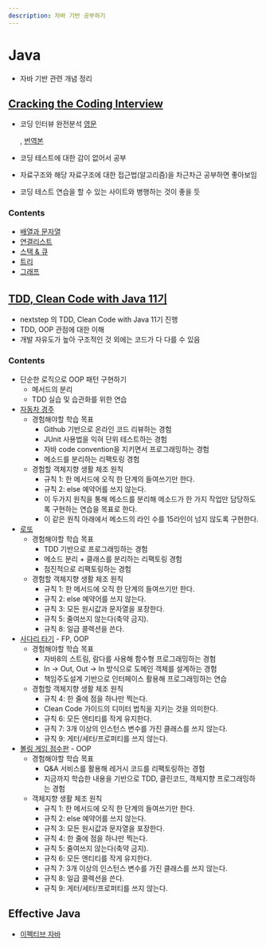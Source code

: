 ```yaml
---
description: 자바 기반 공부하기
---
```


# Java

* 자바 기반 관련 개념 정리

## [Cracking the Coding Interview](cracking_the_coding_interview.md)

* 코딩 인터뷰 완전분석 [영문](https://www.crackingthecodinginterview.com/)

  , [번역본](https://blog.insightbook.co.kr/2017/08/07/%ec%bd%94%eb%94%a9-%ec%9d%b8%ed%84%b0%eb%b7%b0-%ec%99%84%ec%a0%84-%eb%b6%84%ec%84%9d-189%ea%b0%80%ec%a7%80-%ed%94%84%eb%a1%9c%ea%b7%b8%eb%9e%98%eb%b0%8d-%eb%ac%b8%ec%a0%9c%ec%99%80-%ed%95%b4%eb%b2%95/)

* 코딩 테스트에 대한 감이 없어서 공부
* 자료구조와 해당 자료구조에 대한 접근법\(알고리즘\)을 차근차근 공부하면 좋아보임
* 코딩 테스트 연습을 할 수 있는 사이트와 병행하는 것이 좋을 듯

### Contents

* [배열과 문자열](https://github.com/SeokRae/TIL/tree/27b5b8caab8e8306e370774974f989ea83a2b1ca/java/contents/cci/array_string.md)
* [연결리스트](https://github.com/SeokRae/TIL/tree/27b5b8caab8e8306e370774974f989ea83a2b1ca/java/contents/cci/linked_list.md)
* [스택 & 큐](https://github.com/SeokRae/TIL/tree/27b5b8caab8e8306e370774974f989ea83a2b1ca/java/contents/cci/stack_queue.md)
* [트리](https://github.com/SeokRae/TIL/tree/27b5b8caab8e8306e370774974f989ea83a2b1ca/java/contents/cci/tree.md)
* [그래프](https://github.com/SeokRae/TIL/tree/27b5b8caab8e8306e370774974f989ea83a2b1ca/java/contents/cci/graph.md)

## [TDD, Clean Code with Java 11기](tdd/)

* nextstep 의 TDD, Clean Code with Java 11기 진행
* TDD, OOP 관점에 대한 이해
* 개발 자유도가 높아 구조적인 것 외에는 코드가 다 다를 수 있음

### Contents

* 단순한 로직으로 OOP 패턴 구현하기
	* 메서드의 분리
	* TDD 실습 및 습관화를 위한 연습
* [자동차 경주](tdd/racing.md)
	* 경험해야할 학습 목표
		* Github 기반으로 온라인 코드 리뷰하는 경험
		* JUnit 사용법을 익혀 단위 테스트하는 경험
		* 자바 code convention을 지키면서 프로그래밍하는 경험
		* 메소드를 분리하는 리팩토링 경험
	* 경험할 객체지향 생활 체조 원칙
		* 규칙 1: 한 메서드에 오직 한 단계의 들여쓰기만 한다.
		* 규칙 2: else 예약어를 쓰지 않는다.
		* 이 두가지 원칙을 통해 메소드를 분리해 메소드가 한 가지 작업만 담당하도록 구현하는 연습을 목표로 한다.
		* 이 같은 원칙 아래에서 메소드의 라인 수를 15라인이 넘지 않도록 구현한다.
* [로또](tdd/lotto.md)
	* 경험해야할 학습 목표
		* TDD 기반으로 프로그래밍하는 경험
		* 메소드 분리 + 클래스를 분리하는 리팩토링 경험
		* 점진적으로 리팩토링하는 경험
	* 경험할 객체지향 생활 체조 원칙
		* 규칙 1: 한 메서드에 오직 한 단계의 들여쓰기만 한다.
		* 규칙 2: else 예약어를 쓰지 않는다.
		* 규칙 3: 모든 원시값과 문자열을 포장한다.
		* 규칙 5: 줄여쓰지 않는다\(축약 금지\).
		* 규칙 8: 일급 콜렉션을 쓴다.
* [사다리 타기](tdd/ladder.md) - FP, OOP
	* 경험해야할 학습 목표
		* 자바8의 스트림, 람다를 사용해 함수형 프로그래밍하는 경험
		* In -&gt; Out, Out -&gt; In 방식으로 도메인 객체를 설계하는 경험
		* 책임주도설계 기반으로 인터페이스 활용해 프로그래밍하는 연습
	* 경험할 객체지향 생활 체조 원칙
		* 규칙 4: 한 줄에 점을 하나만 찍는다.
		* Clean Code 가이드의 디미터 법칙을 지키는 것을 의미한다.
		* 규칙 6: 모든 엔티티를 작게 유지한다.
		* 규칙 7: 3개 이상의 인스턴스 변수를 가진 클래스를 쓰지 않는다.
		* 규칙 9: 게터/세터/프로퍼티를 쓰지 않는다.
* [볼링 게임 점수판](tdd/bowling.md) - OOP
	* 경험해야할 학습 목표
		* Q&A 서비스를 활용해 레거시 코드를 리팩토링하는 경험
		* 지금까지 학습한 내용을 기반으로 TDD, 클린코드, 객체지향 프로그래밍하는 경험
	* 객체지향 생활 체조 원칙
		* 규칙 1: 한 메서드에 오직 한 단계의 들여쓰기만 한다.
		* 규칙 2: else 예약어를 쓰지 않는다.
		* 규칙 3: 모든 원시값과 문자열을 포장한다.
		* 규칙 4: 한 줄에 점을 하나만 찍는다.
		* 규칙 5: 줄여쓰지 않는다\(축약 금지\).
		* 규칙 6: 모든 엔티티를 작게 유지한다.
		* 규칙 7: 3개 이상의 인스턴스 변수를 가진 클래스를 쓰지 않는다.
		* 규칙 8: 일급 콜렉션을 쓴다.
		* 규칙 9: 게터/세터/프로퍼티를 쓰지 않는다.

## Effective Java

* [이펙티브 자바](effactive.md)
